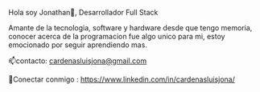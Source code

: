 Hola soy Jonathan👋, Desarrollador Full Stack

Amante de la tecnologia, software y hardware desde que tengo memoria, conocer acerca de la programacion fue algo unico para mi, estoy emocionado por seguir aprendiendo mas.

📫contacto: cardenasluisjona@gmail.com

💬Conectar conmigo : https://www.linkedin.com/in/cardenasluisjona/
